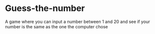 # Guess-the-number
 A game where you can input a number between 1 and 20 and see if your number is the same as the one the computer chose
